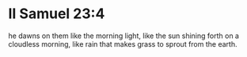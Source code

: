 # II Samuel 23:4

he dawns on them like the morning light, like the sun shining forth on a cloudless morning, like rain that makes grass to sprout from the earth.
